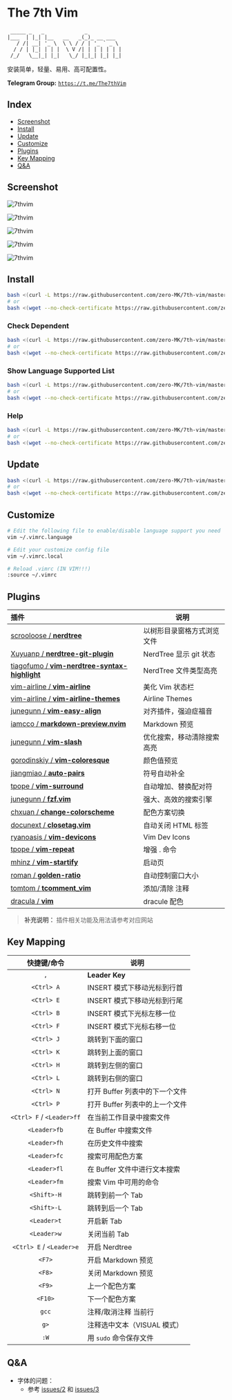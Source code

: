# The 7th Vim

```
 _____ _   _             _           
|___  | |_| |__   __   _(_)_ __ ___  
   / /| __| '_ \  \ \ / / | '_ ` _ \ 
  / / | |_| | | |  \ V /| | | | | | |
 /_/   \__|_| |_|   \_/ |_|_| |_| |_|
```

安装简单，轻量、易用、高可配置性。

**Telegram Group:** [`https://t.me/The7thVim`](https://t.me/The7thVim)

## Index

- [Screenshot](#screenshot)
- [Install](#install)
- [Update](#update)
- [Customize](#customize)
- [Plugins](#plugins)
- [Key Mapping](#key-mapping)
- [Q&A](#qa)

## Screenshot

![7thvim][screen-shot-1]

![7thvim][screen-shot-2]

![7thvim][screen-shot-3]

![7thvim][screen-shot-4]

![7thvim][screen-shot-5]

## Install

```bash
bash <(curl -L https://raw.githubusercontent.com/zero-MK/7th-vim/master/install.sh) -i
# or
bash <(wget --no-check-certificate https://raw.githubusercontent.com/zero-MK/7th-vim/master/install.sh -O -) -i
```
### Check Dependent

```bash
bash <(curl -L https://raw.githubusercontent.com/zero-MK/7th-vim/master/install.sh) -c
# or
bash <(wget --no-check-certificate https://raw.githubusercontent.com/zero-MK/7th-vim/master/install.sh -O -) -c
```

### Show Language Supported List

```bash
bash <(curl -L https://raw.githubusercontent.com/zero-MK/7th-vim/master/install.sh) -l
# or
bash <(wget --no-check-certificate https://raw.githubusercontent.com/zero-MK/7th-vim/master/install.sh -O -) -l
```

### Help

```bash
bash <(curl -L https://raw.githubusercontent.com/zero-MK/7th-vim/master/install.sh) -h
# or
bash <(wget --no-check-certificate https://raw.githubusercontent.com/zero-MK/7th-vim/master/install.sh -O -) -h
```

## Update

```bash
bash <(curl -L https://raw.githubusercontent.com/zero-MK/7th-vim/master/install.sh) -u
# or
bash <(wget --no-check-certificate https://raw.githubusercontent.com/zero-MK/7th-vim/master/install.sh -O -) -u
```

## Customize

```bash
# Edit the following file to enable/disable language support you need
vim ~/.vimrc.language

# Edit your customize config file
vim ~/.vimrc.local

# Reload .vimrc (IN VIM!!!)
:source ~/.vimrc
```

## Plugins

| 插件                                                   | 说明                       |
| :---                                                   | ----                       |
| [scrooloose / **nerdtree**][plug1]                     | 以树形目录窗格方式浏览文件 |
| [Xuyuanp / **nerdtree-git-plugin**][plug2]             | NerdTree 显示 git 状态     |
| [tiagofumo / **vim-nerdtree-syntax-highlight**][plug3] | NerdTree 文件类型高亮      |
| [vim-airline / **vim-airline**][plug4]                 | 美化 Vim 状态栏            |
| [vim-airline / **vim-airline-themes**][plug5]          | Airline Themes             |
| [junegunn / **vim-easy-align**][plug6]                 | 对齐插件，强迫症福音       |
| [iamcco / **markdown-preview.nvim**][plug7]             | Markdown 预览              |
| [junegunn / **vim-slash**][plug8]                      | 优化搜索，移动清除搜索高亮 |
| [gorodinskiy / **vim-coloresque**][plug9]              | 颜色值预览                 |
| [jiangmiao / **auto-pairs**][plug10]                   | 符号自动补全               |
| [tpope / **vim-surround**][plug11]                     | 自动增加、替换配对符       |
| [junegunn / **fzf.vim**][plug12]                       | 强大、高效的搜索引擎       |
| [chxuan / **change-colorscheme**][plug13]              | 配色方案切换               |
| [docunext / **closetag.vim**][plug14]                  | 自动关闭 HTML 标签         |
| [ryanoasis / **vim-devicons**][plug16]                 | Vim Dev Icons              |
| [tpope / **vim-repeat**][plug17]                       | 增强 . 命令                |
| [mhinz / **vim-startify**][plug18]                     | 启动页                     |
| [roman / **golden-ratio**][plug19]                     | 自动控制窗口大小           |
| [tomtom / **tcomment_vim**][plug20]                    | 添加/清除 注释             |
| [dracula / **vim**][color]                             | dracule 配色               |

> **补充说明：** 插件相关功能及用法请参考对应网站

## Key Mapping

| 快捷键/命令               | 说明                           |
| :--:                      | ----                           |
| `,`                       | **Leader Key**                 |
| `<Ctrl> A`                | INSERT 模式下移动光标到行首    |
| `<Ctrl> E`                | INSERT 模式下移动光标到行尾    |
| `<Ctrl> B`                | INSERT 模式下光标左移一位      |
| `<Ctrl> F`                | INSERT 模式下光标右移一位      |
| `<Ctrl> J`                | 跳转到下面的窗口               |
| `<Ctrl> K`                | 跳转到上面的窗口               |
| `<Ctrl> H`                | 跳转到左侧的窗口               |
| `<Ctrl> L`                | 跳转到右侧的窗口               |
| `<Ctrl> N`                | 打开 Buffer 列表中的下一个文件 |
| `<Ctrl> P`                | 打开 Buffer 列表中的上一个文件 |
| `<Ctrl> F` / `<Leader>ff` | 在当前工作目录中搜索文件       |
| `<Leader>fb`              | 在 Buffer 中搜索文件           |
| `<Leader>fh`              | 在历史文件中搜索               |
| `<Leader>fc`              | 搜索可用配色方案               |
| `<Leader>fl`              | 在 Buffer 文件中进行文本搜索   |
| `<Leader>fm`              | 搜索 Vim 中可用的命令          |
| `<Shift>-H`               | 跳转到前一个 Tab               |
| `<Shift>-L`               | 跳转到后一个 Tab               |
| `<Leader>t`               | 开启新 Tab                     |
| `<Leader>w`               | 关闭当前 Tab                   |
| `<Ctrl> E` / `<Leader>e`  | 开启 Nerdtree                  |
| `<F7>`                    | 开启 Markdown 预览             |
| `<F8>`                    | 关闭 Markdown 预览             |
| `<F9>`                    | 上一个配色方案                 |
| `<F10>`                   | 下一个配色方案                 |
| `gcc`                     | 注释/取消注释 当前行           |
| `g>`                      | 注释选中文本（VISUAL 模式）    |
| `:W`                      | 用 `sudo` 命令保存文件         |

## Q&A
- 字体的问题：
  - 参考 [issues/2][issues2] 和 [issues/3][issues3]

[screen-shot-1]: https://user-images.githubusercontent.com/344197/34345993-42b0397c-ea2e-11e7-9003-e8c7f6453cba.png
[screen-shot-2]: https://user-images.githubusercontent.com/344197/34291098-a32023d6-e735-11e7-9fd5-285b4939c1c8.png
[screen-shot-3]: https://user-images.githubusercontent.com/344197/34345994-444dac1a-ea2e-11e7-98a1-3a21c4d000a9.png
[screen-shot-4]: https://user-images.githubusercontent.com/344197/34291099-a37b0102-e735-11e7-9ee4-e03b7f180af0.png
[screen-shot-5]: https://user-images.githubusercontent.com/344197/34291095-a2399ca4-e735-11e7-9883-6b1a27364fe4.png
[plug1]: https://github.com/scrooloose/nerdtree
[plug2]: https://github.com/Xuyuanp/nerdtree-git-plugin
[plug3]: https://github.com/tiagofumo/vim-nerdtree-syntax-highlight
[plug4]: https://github.com/vim-airline/vim-airline
[plug5]: https://github.com/vim-airline/vim-airline-themes
[plug6]: https://github.com/junegunn/vim-easy-align
[plug7]: https://github.com/iamcco/markdown-preview.nvim
[plug8]: https://github.com/junegunn/vim-slash
[plug9]: https://github.com/gorodinskiy/vim-coloresque
[plug10]: https://github.com/jiangmiao/auto-pairs
[plug11]: https://github.com/tpope/vim-surround
[plug12]: https://github.com/junegunn/fzf.vim
[plug13]: https://github.com/chxuan/change-colorscheme
[plug14]: https://github.com/docunext/closetag.vim
[plug15]: https://github.com/Valloric/YouCompleteMe
[plug16]: https://github.com/ryanoasis/vim-devicons
[plug17]: https://github.com/tpope/vim-repeat
[plug18]: https://github.com/mhinz/vim-startify
[plug19]: https://github.com/roman/golden-ratio
[plug20]: https://github.com/tomtom/tcomment_vim
[color]: https://github.com/dracula/vim
[issues2]: https://github.com/dofy/7th-vim/issues/2
[issues3]: https://github.com/dofy/7th-vim/issues/3
